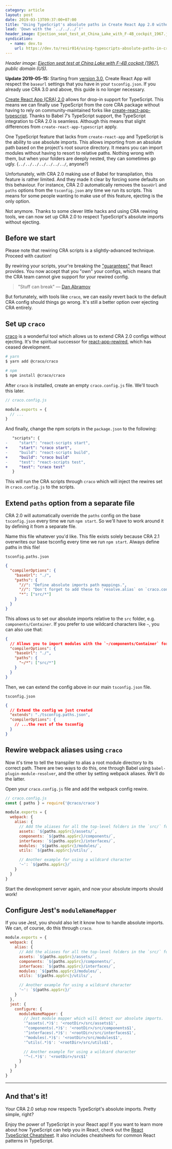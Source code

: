 ```yaml
---
category: article
layout: post
date: 2019-03-13T09:37:00+07:00
title: "Using TypeScript's absolute paths in Create React App 2.0 without ejecting"
lead: 'Down with the `../../../`!'
header_image: Ejection_seat_test_at_China_Lake_with_F-4B_cockpit_1967.jpg
syndication:
  - name: dev.to
    url: https://dev.to/resir014/using-typescripts-absolute-paths-in-create-react-app-20-without-ejecting-4kd9
---
```


<em>Header image: [Ejection seat test at China Lake with F-4B cockpit (1967)](https://commons.wikimedia.org/wiki/File:Ejection_seat_test_at_China_Lake_with_F-4B_cockpit_1967.jpg), public domain (US).</em>

<div class="message">

**Update 2019-05-15:** Starting from [version 3.0](https://github.com/facebook/create-react-app/releases/tag/v3.0.0), Create React App will respect the `baseurl` settings that you have in your `tsconfig.json`. If you already use CRA 3.0 and above, this guide is no longer necessary.

</div>

[Create React App (CRA) 2.0](https://facebook.github.io/create-react-app/) allows for drop-in support for TypeScript. This means we can finally use TypeScript from the core CRA package without having to rely on community-maintained forks like [create-react-app-typescript](https://github.com/wmonk/create-react-app-typescript). Thanks to Babel 7’s TypeScript support, the TypeScript integration to CRA 2.0 is seamless. Although this means that slight differences from `create-react-app-typescript` apply.

One TypeScript feature that lacks from `create-react-app` and TypeScript is the ability to use absolute imports. This allows importing from an absolute path based on the project's root source directory. It means you can import modules without having to resort to relative paths. Nothing wrong with them, but when your folders are deeply nested, they can sometimes go ugly. (`../../../../../../../`, anyone?)

Unfortunately, with CRA 2.0 making use of Babel for transpilation, this feature is rather limited. And they made it clear by forcing some defaults on this behaviour. For instance, CRA 2.0 automatically removes the `baseUrl` and `paths` options from the `tsconfig.json` any time we run its scripts. This means for some people wanting to make use of this feature, ejecting is the only option.

Not anymore. Thanks to some clever little hacks and using CRA rewiring tools, we can now set up CRA 2.0 to respect TypeScript's absolute imports without ejecting.

## Before we start

Please note that rewiring CRA scripts is a slightly-advanced technique. Proceed with caution!

By rewiring your scripts, your're breaking the ["guarantees"](https://github.com/facebookincubator/create-react-app/issues/99#issuecomment-234657710) that React provides. You now accept that you "own" your configs, which means that the CRA team cannot give support for your rewired config.

> "Stuff can break" — [Dan Abramov](https://twitter.com/dan_abramov/status/1045809734069170176)

But fortunately, with tools like `craco`, we can easily revert back to the default CRA config should things go wrong. It's still a better option over ejecting CRA entirely.

## Set up `craco`

[craco](https://github.com/sharegate/craco) is a wonderful tool which allows us to extend CRA 2.0 configs without ejecting. It's the spiritual successor for [react-app-rewired](https://github.com/timarney/react-app-rewired), which has ceased development.

```sh
# yarn
$ yarn add @craco/craco

# npm
$ npm install @craco/craco
```

After `craco` is installed, create an empty `craco.config.js` file. We'll touch this later.

```js
// craco.config.js

module.exports = {
  // ...
}
```

And finally, change the npm scripts in the `package.json` to the following:

```diff
   "scripts": {
-     "start": "react-scripts start",
+     "start": "craco start",
-     "build": "react-scripts build",
+     "build": "craco build"
-     "test": "react-scripts test",
+     "test": "craco test"
   }
```

This will run the CRA scripts through `craco` which will inject the rewires set in `craco.config.js` to the scripts.

## Extend `paths` option from a separate file

CRA 2.0 will automatically override the `paths` config on the base `tsconfig.json` every time we run `npm start`. So we'll have to work around it by defining it from a separate file.

Name this file whatever you'd like. This file exists solely because CRA 2.1 overwrites our base tsconfig every time we run `npm start`. Always define paths in this file!

`tsconfig.paths.json`

```json
{
  "compilerOptions": {
    "baseUrl": "./",
    "paths": {
      "//": "Define absolute imports path mappings.",
      "//": "Don't forget to add these to `resolve.alias` on `craco.config.js`.",
      "*": ["src/*"]
    }
  }
}
```

This allows us to set our absolute imports relative to the `src` folder, e.g. `components/Container`. If you prefer to use wildcard characters like `~`, you can also use that:

```json
{
  // Allows you to import modules with the `~/components/Container` format.
  "compilerOptions": {
    "baseUrl": "./",
    "paths": {
      "~/*": ["src/*"]
    }
  }
}
```

Then, we can extend the config above in our main `tsconfig.json` file.

`tsconfig.json`

```json
{
  // Extend the config we just created
  "extends": "./tsconfig.paths.json",
  "compilerOptions": {
    // ...the rest of the tsconfig
  }
}
```

## Rewire webpack aliases using `craco`

Now it's time to tell the transpiler to alias a root module directory to its correct path. There are two ways to do this, one through Babel using `babel-plugin-module-resolver`, and the other by setting webpack aliases. We'll do the latter.

Open your `craco.config.js` file and add the webpack config rewire.

```js
// craco.config.js
const { paths } = require('@craco/craco')

module.exports = {
  webpack: {
    alias: {
      // Add the aliases for all the top-level folders in the `src/` folder.
      assets: `${paths.appSrc}/assets/`,
      components: `${paths.appSrc}/components/`,
      interfaces: `${paths.appSrc}/interfaces/`,
      modules: `${paths.appSrc}/modules/`,
      utils: `${paths.appSrc}/utils/`,

      // Another example for using a wildcard character
      '~': `${paths.appSrc}/`
    }
  }
}
```

Start the development server again, and now your absolute imports should work!

## Configure Jest's `moduleNameMapper`

If you use Jest, you should also let it know how to handle absolute imports. We can, of course, do this through `craco`.

```js
module.exports = {
  webpack: {
    alias: {
      // Add the aliases for all the top-level folders in the `src/` folder.
      assets: `${paths.appSrc}/assets/`,
      components: `${paths.appSrc}/components/`,
      interfaces: `${paths.appSrc}/interfaces/`,
      modules: `${paths.appSrc}/modules/`,
      utils: `${paths.appSrc}/utils/`,

      // Another example for using a wildcard character
      '~': `${paths.appSrc}/`
    }
  },
  jest: {
    configure: {
      moduleNameMapper: {
        // Jest module mapper which will detect our absolute imports.
        '^assets(.*)$': '<rootDir>/src/assets$1',
        '^components(.*)$': '<rootDir>/src/components$1',
        '^interfaces(.*)$': '<rootDir>/src/interfaces$1',
        '^modules(.*)$': '<rootDir>/src/modules$1',
        '^utils(.*)$': '<rootDir>/src/utils$1',

        // Another example for using a wildcard character
        '^~(.*)$': '<rootDir>/src$1'
      }
    }
  }
}
```

---

## And that's it!

Your CRA 2.0 setup now respects TypeScript's absolute imports. Pretty simple, right?

Enjoy the power of TypeScript in your React app! If you want to learn more about how TypeScript can help you in React, check out the [React TypeScript Cheatsheet](https://github.com/sw-yx/react-typescript-cheatsheet). It also includes cheatsheets for common React patterns in TypeScript.
